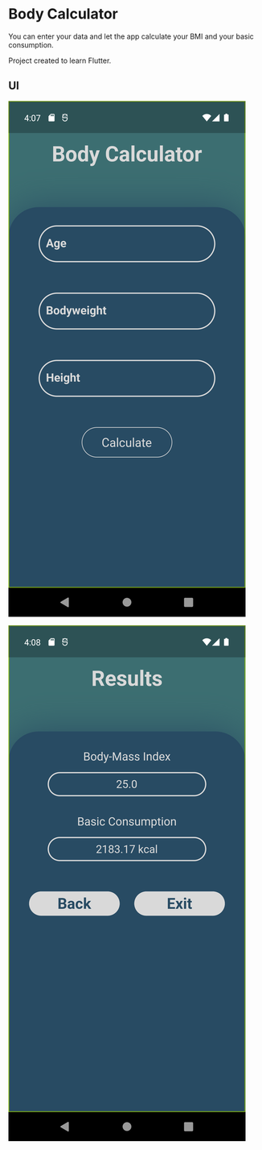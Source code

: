 # Body Calculator 

You can enter your data and let the app calculate your BMI and your basic consumption. 

Project created to learn Flutter. 


## UI 

![Display](assets/git/Screenshot_1679069284.png)

![Results](assets/git/Screenshot_1679069298.png)